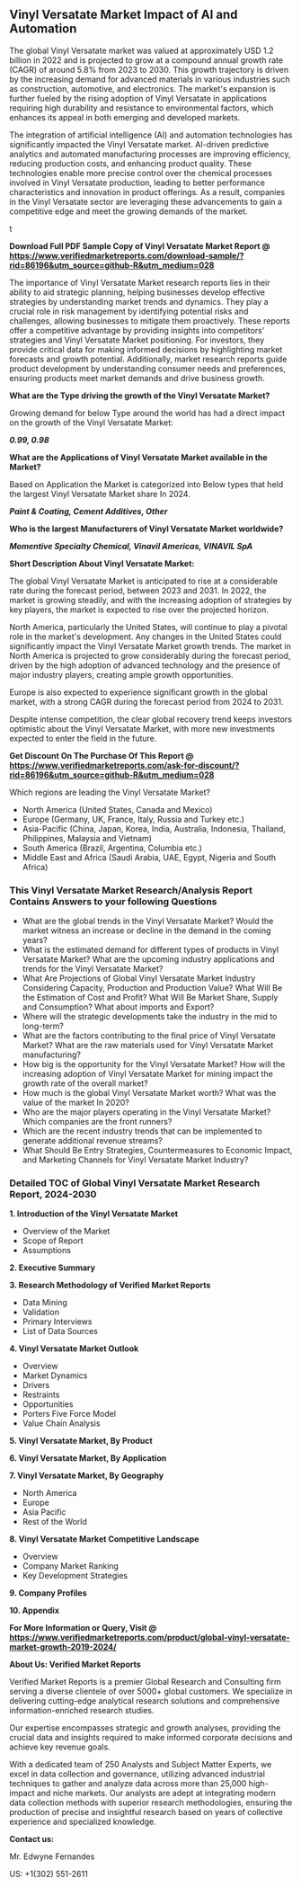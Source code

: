 <h2>Vinyl Versatate Market Impact of AI and Automation</h2><p>The global Vinyl Versatate market was valued at approximately USD 1.2 billion in 2022 and is projected to grow at a compound annual growth rate (CAGR) of around 5.8% from 2023 to 2030. This growth trajectory is driven by the increasing demand for advanced materials in various industries such as construction, automotive, and electronics. The market's expansion is further fueled by the rising adoption of Vinyl Versatate in applications requiring high durability and resistance to environmental factors, which enhances its appeal in both emerging and developed markets.</p><p>The integration of artificial intelligence (AI) and automation technologies has significantly impacted the Vinyl Versatate market. AI-driven predictive analytics and automated manufacturing processes are improving efficiency, reducing production costs, and enhancing product quality. These technologies enable more precise control over the chemical processes involved in Vinyl Versatate production, leading to better performance characteristics and innovation in product offerings. As a result, companies in the Vinyl Versatate sector are leveraging these advancements to gain a competitive edge and meet the growing demands of the market.</p>t</p><p id="" class=""><strong>Download Full PDF Sample Copy of Vinyl Versatate Market Report @ <a href="https://www.verifiedmarketreports.com/download-sample/?rid=86196&utm_source=github-R&utm_medium=028" target="_blank">https://www.verifiedmarketreports.com/download-sample/?rid=86196&utm_source=github-R&utm_medium=028</a></strong></p><p>The importance of&nbsp;Vinyl Versatate Market research reports lies in their ability to aid strategic planning, helping businesses develop effective strategies by understanding market trends and dynamics. They play a crucial role in risk management by identifying potential risks and challenges, allowing businesses to mitigate them proactively. These reports offer a competitive advantage by providing insights into competitors' strategies and Vinyl Versatate Market positioning. For investors, they provide critical data for making informed decisions by highlighting market forecasts and growth potential. Additionally, market research reports guide product development by understanding consumer needs and preferences, ensuring products meet market demands and drive business growth.</p><p><strong>What are the&nbsp;Type driving the growth of the Vinyl Versatate Market?</strong></p><p id="" class="">Growing demand for below Type around the world has had a direct impact on the growth of the Vinyl Versatate Market:</p><em><strong> 0.99, 0.98</strong></em></p><strong>What are the&nbsp;Applications&nbsp;of Vinyl Versatate Market available in the Market?</strong></p><p id="" class="">Based on Application the Market is categorized into Below types that held the largest Vinyl Versatate Market share In 2024.</p><em><strong>Paint & Coating, Cement Additives, Other</strong></em></p><strong>Who is the largest Manufacturers of Vinyl Versatate Market worldwide?</strong></p><p><em><strong>Momentive Specialty Chemical, Vinavil Americas, VINAVIL SpA</strong></em></p><p id="" class=""><strong>Short Description About Vinyl Versatate Market:</strong></p><p>The global Vinyl Versatate Market is anticipated to rise at a considerable rate during the forecast period, between 2023 and 2031. In 2022, the market is growing steadily, and with the increasing adoption of strategies by key players, the market is expected to rise over the projected horizon.</p><p>North America, particularly the United States, will continue to play a pivotal role in the market's development. Any changes in the United States could significantly impact the Vinyl Versatate Market growth trends. The market in North America is projected to grow considerably during the forecast period, driven by the high adoption of advanced technology and the presence of major industry players, creating ample growth opportunities.</p><p>Europe is also expected to experience significant growth in the global market, with a strong CAGR during the forecast period from 2024 to 2031.</p><p>Despite intense competition, the clear global recovery trend keeps investors optimistic about the Vinyl Versatate Market, with more new investments expected to enter the field in the future.</p><p id="" class=""><strong>Get Discount On The Purchase Of This Report @ <a href="https://www.verifiedmarketreports.com/ask-for-discount/?rid=86196&utm_source=github-R&utm_medium=028" target="_blank">https://www.verifiedmarketreports.com/ask-for-discount/?rid=86196&utm_source=github-R&utm_medium=028</a></strong></p>Which regions are leading the Vinyl Versatate Market?</p><ul><li>North America (United States, Canada and Mexico)</li><li>Europe (Germany, UK, France, Italy, Russia and Turkey etc.)</li><li>Asia-Pacific (China, Japan, Korea, India, Australia, Indonesia, Thailand, Philippines, Malaysia and Vietnam)</li><li>South America (Brazil, Argentina, Columbia etc.)</li><li>Middle East and Africa (Saudi Arabia, UAE, Egypt, Nigeria and South Africa)</li></ul><h3 id="" class="">This Vinyl Versatate Market Research/Analysis Report Contains Answers to your following Questions</h3><ul><li>What are the global trends in the Vinyl Versatate Market? Would the market witness an increase or decline in the demand in the coming years?</li><li>What is the estimated demand for different types of products in Vinyl Versatate Market? What are the upcoming industry applications and trends for the Vinyl Versatate Market?</li><li>What Are Projections of Global Vinyl Versatate Market Industry Considering Capacity, Production and Production Value? What Will Be the Estimation of Cost and Profit? What Will Be Market Share, Supply and Consumption? What about imports and Export?</li><li>Where will the strategic developments take the industry in the mid to long-term?</li><li>What are the factors contributing to the final price of Vinyl Versatate Market? What are the raw materials used for Vinyl Versatate Market manufacturing?</li><li>How big is the opportunity for the Vinyl Versatate Market? How will the increasing adoption of Vinyl Versatate Market for mining impact the growth rate of the overall market?</li><li>How much is the global Vinyl Versatate Market worth? What was the value of the market In 2020?</li><li>Who are the major players operating in the Vinyl Versatate Market? Which companies are the front runners?</li><li>Which are the recent industry trends that can be implemented to generate additional revenue streams?</li><li>What Should Be Entry Strategies, Countermeasures to Economic Impact, and Marketing Channels for Vinyl Versatate Market Industry?</li></ul><h3 id="" class="">Detailed TOC of Global Vinyl Versatate Market Research Report, 2024-2030</h3><p id="" class=""><strong>1. Introduction of the Vinyl Versatate Market</strong></p><ul><li>Overview of the Market</li><li>Scope of Report</li><li>Assumptions</li></ul><p id="" class=""><strong>2. Executive Summary</strong></p><p id="" class=""><strong>3. Research Methodology of Verified Market Reports</strong></p><ul><li>Data Mining</li><li>Validation</li><li>Primary Interviews</li><li>List of Data Sources</li></ul><p id="" class=""><strong>4. Vinyl Versatate Market Outlook</strong></p><ul><li>Overview</li><li>Market Dynamics</li><li>Drivers</li><li>Restraints</li><li>Opportunities</li><li>Porters Five Force Model</li><li>Value Chain Analysis</li></ul><p id="" class=""><strong>5. Vinyl Versatate Market, By Product</strong></p><p id="" class=""><strong>6. Vinyl Versatate Market, By Application</strong></p><p id="" class=""><strong>7. Vinyl Versatate Market, By Geography</strong></p><ul><li>North America</li><li>Europe</li><li>Asia Pacific</li><li>Rest of the World</li></ul><p id="" class=""><strong>8. Vinyl Versatate Market Competitive Landscape</strong></p><ul><li>Overview</li><li>Company Market Ranking</li><li>Key Development Strategies</li></ul><p id="" class=""><strong>9. Company Profiles</strong></p><p id="" class=""><strong>10. Appendix</strong></p><p id="" class=""><strong>For More Information or Query, Visit @ <a href="https://www.verifiedmarketreports.com/product/global-vinyl-versatate-market-growth-2019-2024/" target="_blank">https://www.verifiedmarketreports.com/product/global-vinyl-versatate-market-growth-2019-2024/</a></strong></p><p id="" class=""><strong>About Us: Verified Market Reports</strong></p><p id="" class="">Verified Market Reports is a premier Global Research and Consulting firm serving a diverse clientele of over 5000+ global customers. We specialize in delivering cutting-edge analytical research solutions and comprehensive information-enriched research studies.</p><p id="" class="">Our expertise encompasses strategic and growth analyses, providing the crucial data and insights required to make informed corporate decisions and achieve key revenue goals.</p><p id="" class="">With a dedicated team of 250 Analysts and Subject Matter Experts, we excel in data collection and governance, utilizing advanced industrial techniques to gather and analyze data across more than 25,000 high-impact and niche markets. Our analysts are adept at integrating modern data collection methods with superior research methodologies, ensuring the production of precise and insightful research based on years of collective experience and specialized knowledge.</p><p id="" class=""><strong>Contact us:</strong></p><p id="" class="">Mr. Edwyne Fernandes</p><p id="" class="">US: +1(302) 551-2611</p>